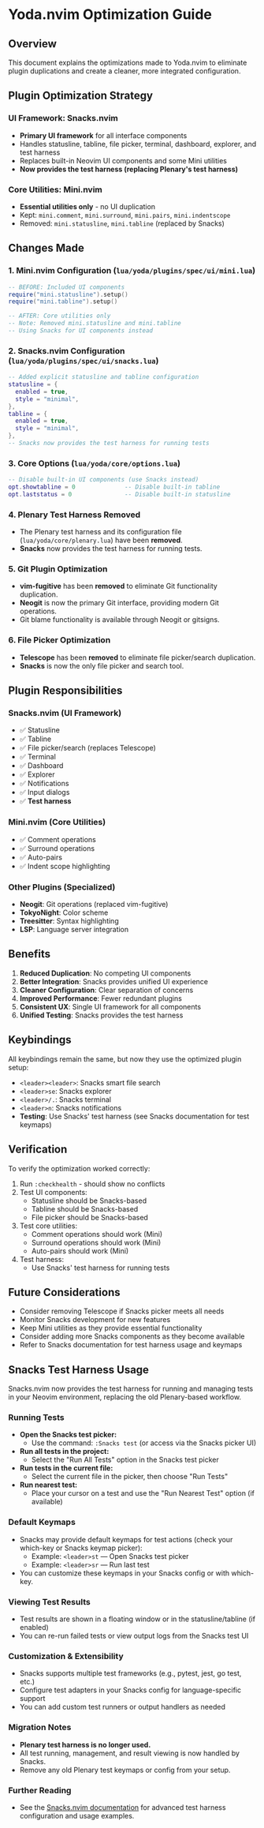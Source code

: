 # Yoda.nvim Optimization Guide

## Overview

This document explains the optimizations made to Yoda.nvim to eliminate plugin duplications and create a cleaner, more integrated configuration.

## Plugin Optimization Strategy

### **UI Framework: Snacks.nvim**
- **Primary UI framework** for all interface components
- Handles statusline, tabline, file picker, terminal, dashboard, explorer, and test harness
- Replaces built-in Neovim UI components and some Mini utilities
- **Now provides the test harness (replacing Plenary's test harness)**

### **Core Utilities: Mini.nvim**
- **Essential utilities only** - no UI duplication
- Kept: `mini.comment`, `mini.surround`, `mini.pairs`, `mini.indentscope`
- Removed: `mini.statusline`, `mini.tabline` (replaced by Snacks)

## Changes Made

### 1. Mini.nvim Configuration (`lua/yoda/plugins/spec/ui/mini.lua`)
```lua
-- BEFORE: Included UI components
require("mini.statusline").setup()
require("mini.tabline").setup()

-- AFTER: Core utilities only
-- Note: Removed mini.statusline and mini.tabline
-- Using Snacks for UI components instead
```

### 2. Snacks.nvim Configuration (`lua/yoda/plugins/spec/ui/snacks.lua`)
```lua
-- Added explicit statusline and tabline configuration
statusline = {
  enabled = true,
  style = "minimal",
},
tabline = {
  enabled = true,
  style = "minimal",
},
-- Snacks now provides the test harness for running tests
```

### 3. Core Options (`lua/yoda/core/options.lua`)
```lua
-- Disable built-in UI components (use Snacks instead)
opt.showtabline = 0              -- Disable built-in tabline
opt.laststatus = 0               -- Disable built-in statusline
```

### 4. Plenary Test Harness Removed
- The Plenary test harness and its configuration file (`lua/yoda/core/plenary.lua`) have been **removed**.
- **Snacks** now provides the test harness for running tests.

### 5. Git Plugin Optimization
- **vim-fugitive** has been **removed** to eliminate Git functionality duplication.
- **Neogit** is now the primary Git interface, providing modern Git operations.
- Git blame functionality is available through Neogit or gitsigns.

### 6. File Picker Optimization
- **Telescope** has been **removed** to eliminate file picker/search duplication.
- **Snacks** is now the only file picker and search tool.

## Plugin Responsibilities

### **Snacks.nvim** (UI Framework)
- ✅ Statusline
- ✅ Tabline  
- ✅ File picker/search (replaces Telescope)
- ✅ Terminal
- ✅ Dashboard
- ✅ Explorer
- ✅ Notifications
- ✅ Input dialogs
- ✅ **Test harness**

### **Mini.nvim** (Core Utilities)
- ✅ Comment operations
- ✅ Surround operations
- ✅ Auto-pairs
- ✅ Indent scope highlighting

### **Other Plugins** (Specialized)
- **Neogit**: Git operations (replaced vim-fugitive)
- **TokyoNight**: Color scheme
- **Treesitter**: Syntax highlighting
- **LSP**: Language server integration

## Benefits

1. **Reduced Duplication**: No competing UI components
2. **Better Integration**: Snacks provides unified UI experience
3. **Cleaner Configuration**: Clear separation of concerns
4. **Improved Performance**: Fewer redundant plugins
5. **Consistent UX**: Single UI framework for all components
6. **Unified Testing**: Snacks provides the test harness

## Keybindings

All keybindings remain the same, but now they use the optimized plugin setup:

- `<leader><leader>`: Snacks smart file search
- `<leader>se`: Snacks explorer
- `<leader>/.`: Snacks terminal
- `<leader>n`: Snacks notifications
- **Testing**: Use Snacks' test harness (see Snacks documentation for test keymaps)

## Verification

To verify the optimization worked correctly:

1. Run `:checkhealth` - should show no conflicts
2. Test UI components:
   - Statusline should be Snacks-based
   - Tabline should be Snacks-based
   - File picker should be Snacks-based
3. Test core utilities:
   - Comment operations should work (Mini)
   - Surround operations should work (Mini)
   - Auto-pairs should work (Mini)
4. Test harness:
   - Use Snacks' test harness for running tests

## Future Considerations

- Consider removing Telescope if Snacks picker meets all needs
- Monitor Snacks development for new features
- Keep Mini utilities as they provide essential functionality
- Consider adding more Snacks components as they become available
- Refer to Snacks documentation for test harness usage and keymaps 

## Snacks Test Harness Usage

Snacks.nvim now provides the test harness for running and managing tests in your Neovim environment, replacing the old Plenary-based workflow.

### Running Tests
- **Open the Snacks test picker:**
  - Use the command: `:Snacks test` (or access via the Snacks picker UI)
- **Run all tests in the project:**
  - Select the "Run All Tests" option in the Snacks test picker
- **Run tests in the current file:**
  - Select the current file in the picker, then choose "Run Tests"
- **Run nearest test:**
  - Place your cursor on a test and use the "Run Nearest Test" option (if available)

### Default Keymaps
- Snacks may provide default keymaps for test actions (check your which-key or Snacks keymap picker):
  - Example: `<leader>st` — Open Snacks test picker
  - Example: `<leader>sr` — Run last test
- You can customize these keymaps in your Snacks config or with which-key.

### Viewing Test Results
- Test results are shown in a floating window or in the statusline/tabline (if enabled)
- You can re-run failed tests or view output logs from the Snacks test UI

### Customization & Extensibility
- Snacks supports multiple test frameworks (e.g., pytest, jest, go test, etc.)
- Configure test adapters in your Snacks config for language-specific support
- You can add custom test runners or output handlers as needed

### Migration Notes
- **Plenary test harness is no longer used.**
- All test running, management, and result viewing is now handled by Snacks.
- Remove any old Plenary test keymaps or config from your setup.

### Further Reading
- See the [Snacks.nvim documentation](https://github.com/folke/snacks.nvim) for advanced test harness configuration and usage examples. 